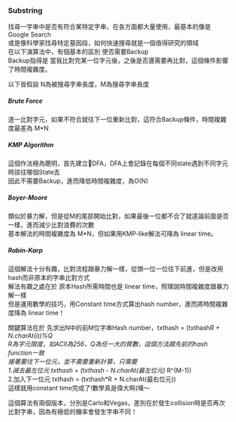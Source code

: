 ### Substring  
找尋一字串中是否有符合某特定字串，在各方面都大量使用，最基本的像是Google Search  
或是像科學家找尋特定基因段，如何快速搜尋就是一個值得研究的領域   
在以下演算法中，有個基本的區別 使否需要Backup  
Backup指得是 當我比對完某一位字元後，之後是否還需要再比對，這個條件影響了時間複雜度。  

以下皆假設 N為被搜尋字串長度，M為搜尋字串長度
##### Brute Force  
逐一比對字元，如果不符合就往下一位重新比對，這符合Backup條件，時間複雜度最差為 M*N  
##### KMP Algorithm  
這個作法極為聰明，首先建立DFA，DFA上會記錄在每個不同state遇到不同字元時該往哪個State去   
因此不需要Backup，進而降低時間複雜度，為O(N)  
##### Boyer-Moore  
類似於暴力解，但是從M的尾部開始比對，如果最後一位都不合了就遑論前面是否一樣，進而減少比對浪費的次數  
基本解法的時間複雜度為 M*N，但如果用KMP-like解法可降為 linear time。  
##### Rabin-Karp  
這個解法十分有趣，比對流程跟暴力解一樣，從頭一位一位往下前進，但是改用hash而非原本的字串比對方式  
解法有趣之處在於 原本Hash所需時間也是 linear time，照理說時間複雜度跟暴力解一樣  
但是運用數學的技巧，用Constant time方式算出hash number，進而將時間複雜度降為 linear time！  

關鍵算法在於 先求出N中的前M位字串Hash number，txthash = (txthash*R + N.charAt(i))%Q  
R為字元限度，如ACII為256，Q為任一大的質數，這個方法跟先前的hash function一致  
接著要往下一位元，並不需要重新計算，只需要  
1.減去最左位元 txthash = (txthash - N.charAt(最左位元)* R^(M-1))  
2.加入下一位元 txthash = (txthash*R + N.charAt(最右位元))  
這樣就用constant time完成了!數學真是偉大啊(嘆～  

這個算法有兩個版本，分別是Carlo和Vegas，差別在於發生collision時是否再次比對字串，因為有極低的機率會發生字串不同！  
